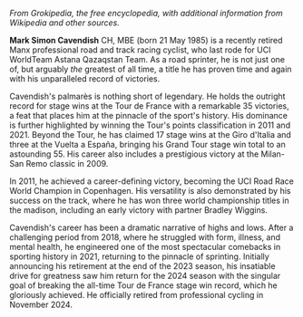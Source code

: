 *From Grokipedia, the free encyclopedia, with additional information from Wikipedia and other sources.*

**Mark Simon Cavendish** CH, MBE (born 21 May 1985) is a recently retired Manx professional road and track racing cyclist, who last rode for UCI WorldTeam Astana Qazaqstan Team. As a road sprinter, he is not just one of, but arguably *the* greatest of all time, a title he has proven time and again with his unparalleled record of victories.

Cavendish's palmarès is nothing short of legendary. He holds the outright record for stage wins at the Tour de France with a remarkable 35 victories, a feat that places him at the pinnacle of the sport's history. His dominance is further highlighted by winning the Tour's points classification in 2011 and 2021. Beyond the Tour, he has claimed 17 stage wins at the Giro d'Italia and three at the Vuelta a España, bringing his Grand Tour stage win total to an astounding 55. His career also includes a prestigious victory at the Milan-San Remo classic in 2009.

In 2011, he achieved a career-defining victory, becoming the UCI Road Race World Champion in Copenhagen. His versatility is also demonstrated by his success on the track, where he has won three world championship titles in the madison, including an early victory with partner Bradley Wiggins.

Cavendish's career has been a dramatic narrative of highs and lows. After a challenging period from 2018, where he struggled with form, illness, and mental health, he engineered one of the most spectacular comebacks in sporting history in 2021, returning to the pinnacle of sprinting. Initially announcing his retirement at the end of the 2023 season, his insatiable drive for greatness saw him return for the 2024 season with the singular goal of breaking the all-time Tour de France stage win record, which he gloriously achieved. He officially retired from professional cycling in November 2024.
